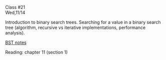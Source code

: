 <div class="lecture2">

<div class="column_date">
<p markdown="block">

Class #21 <br>
Wed,11/14

</p>
</div>
<div class="column_materials">
<p markdown="block">

Introduction to binary search trees. Searching for a value in a binary search tree
(algorithm, recursive vs iterative implementations, performance analysis).


[BST notes](notes/lecture07_BST.pdf)


</p>
</div>

<div class="column_assign">
<p markdown="block">

Reading: chapter 11 (section 1)

</p>
</div>

</div>

